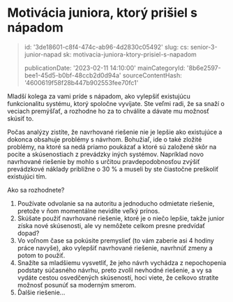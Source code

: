 Motivácia juniora, ktorý prišiel s nápadom
==========================================

> id: '3de18601-c8f4-474c-ab96-4d2830c05492'
> slug:
> 	cs: senior-3-junior-napad
> 	sk: motivacia-juniora-ktory-prisiel-s-napadom
> 
> publicationDate: '2023-02-11 14:10:00'
> mainCategoryId: '8b6e2597-bee1-45d5-b0bf-48ccb2d0d94a'
> sourceContentHash: '4600619f58f28b447b902553fee70fc1'

Mladší kolega za vami príde s nápadom, ako vylepšiť existujúcu funkcionalitu systému, ktorý spoločne vyvíjate. Ste veľmi radi, že sa snaží o veciach premýšľať, a rozhodne ho za to chválite a dávate mu možnosť skúsiť to.

Počas analýzy zistíte, že navrhované riešenie nie je lepšie ako existujúce a dokonca obsahuje problémy s návrhom. Bohužiaľ, ide o také zložité problémy, na ktoré sa nedá priamo poukázať a ktoré sú založené skôr na pocite a skúsenostiach z prevádzky iných systémov. Napríklad novo navrhované riešenie by mohlo s určitou pravdepodobnosťou zvýšiť prevádzkové náklady približne o 30 % a museli by ste čiastočne preškoliť existujúci tím.

Ako sa rozhodnete?

1. Používate odvolanie sa na autoritu a jednoducho odmietate riešenie, pretože v ňom momentálne nevidíte veľký prínos.
2. Skúšate použiť navrhované riešenie, ktoré je o niečo lepšie, takže junior získa nové skúsenosti, ale vy nemôžete celkom presne predvídať dopad?
3. Vo voľnom čase sa pokúsite premyslieť (to vám zaberie asi 4 hodiny práce navyše), ako vylepšiť navrhované riešenie, navrhnúť zmeny a potom to použiť.
4. Snažíte sa mladšiemu vysvetliť, že jeho návrh vychádza z nepochopenia podstaty súčasného návrhu, preto zvolil nevhodné riešenie, a vy sa vydáte cestou osvedčených skúseností, hoci viete, že celkovo stratíte možnosť posunúť sa moderným smerom.
5. Ďalšie riešenie...
